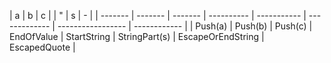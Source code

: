 | a       | b       | c       |            | "           | s             | -                 |
| ------- | ------- | ------- | ---------- | ----------- | ------------- | ----------------- | ------------ |
| Push(a) | Push(b) | Push(c) | EndOfValue | StartString | StringPart(s) | EscapeOrEndString | EscapedQuote |